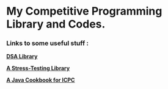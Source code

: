 <h1>My Competitive Programming Library and Codes.</h1>
<h3>Links to some useful stuff :</h3>

<b>

[DSA Library](/src/com/dsa)

[A Stress-Testing Library](/src/com/testingUtil)

[A Java Cookbook for ICPC](/src/com/icpc/Cookbook.java)

</b>